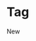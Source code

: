 # Tag

<Story>
<span class="ds-paragraph ds-paragraph--md ds-line-height--md ds-tag ds-tag--neutral ds-tag--md">New</span>
</Story>